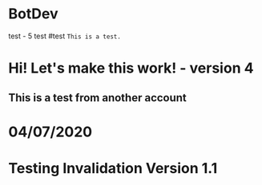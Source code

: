# BotDev

test - 5
test
#test
`This is a test.`
# Hi! Let's make this work! - version 4

## This is a test from another account

# 04/07/2020

# Testing Invalidation Version 1.1

